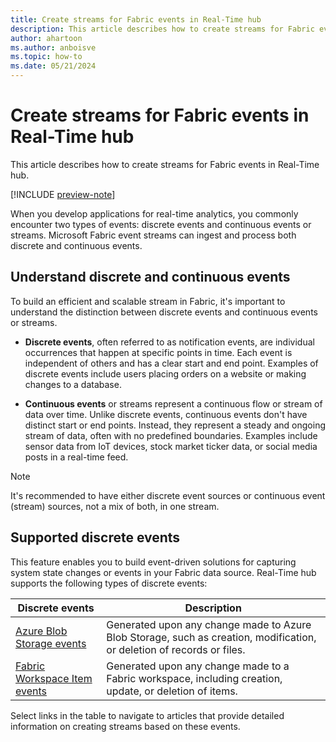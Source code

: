 ```yaml
---
title: Create streams for Fabric events in Real-Time hub
description: This article describes how to create streams for Fabric events in Real-Time hub.
author: ahartoon
ms.author: anboisve
ms.topic: how-to
ms.date: 05/21/2024
---
```


# Create streams for Fabric events in Real-Time hub
This article describes how to create streams for Fabric events in Real-Time hub. 

[!INCLUDE [preview-note](./includes/preview-note.md)]

When you develop applications for real-time analytics, you commonly encounter two types of events: discrete events and continuous events or streams. Microsoft Fabric event streams can ingest and process both discrete and continuous events.

## Understand discrete and continuous events

To build an efficient and scalable stream in Fabric, it's important to understand the distinction between discrete events and continuous events or streams.

- **Discrete events**, often referred to as notification events, are individual occurrences that happen at specific points in time. Each event is independent of others and has a clear start and end point. Examples of discrete events include users placing orders on a website or making changes to a database.

- **Continuous events** or streams represent a continuous flow or stream of data over time. Unlike discrete events, continuous events don't have distinct start or end points. Instead, they represent a steady and ongoing stream of data, often with no predefined boundaries. Examples include sensor data from IoT devices, stock market ticker data, or social media posts in a real-time feed.

>[!NOTE]
>It's recommended to have either discrete event sources or continuous event (stream) sources, not a mix of both, in one stream.

## Supported discrete events

This feature enables you to build event-driven solutions for capturing system state changes or events in your Fabric data source. Real-Time hub supports the following types of discrete events:

|Discrete events|Description|
|----|---------|
|[Azure Blob Storage events](get-azure-blob-storage-events.md)|Generated upon any change made to Azure Blob Storage, such as creation, modification, or deletion of records or files.|
|[Fabric Workspace Item events](create-streams-fabric-workspace-item-events.md)|Generated upon any change made to a Fabric workspace, including creation, update, or deletion of items.|

Select links in the table to navigate to articles that provide detailed information on creating streams based on these events. 
